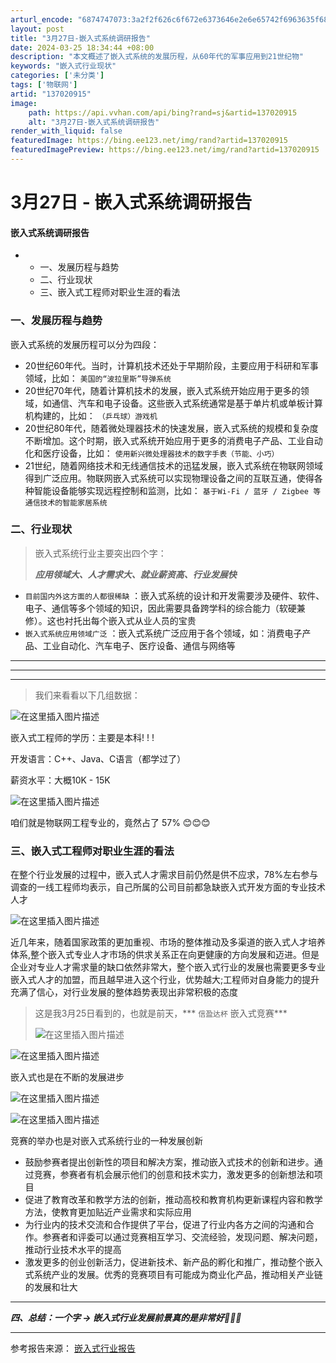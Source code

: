 ```yaml
---
arturl_encode: "6874747073:3a2f2f626c6f672e6373646e2e6e65742f6963635f6868792f:61727469636c652f64657461696c732f313337303230393135"
layout: post
title: "3月27日-嵌入式系统调研报告"
date: 2024-03-25 18:34:44 +08:00
description: "本文概述了嵌入式系统的发展历程，从60年代的军事应用到21世纪物"
keywords: "嵌入式行业现状"
categories: ['未分类']
tags: ['物联网']
artid: "137020915"
image:
    path: https://api.vvhan.com/api/bing?rand=sj&artid=137020915
    alt: "3月27日-嵌入式系统调研报告"
render_with_liquid: false
featuredImage: https://bing.ee123.net/img/rand?artid=137020915
featuredImagePreview: https://bing.ee123.net/img/rand?artid=137020915
---
```


# 3月27日 - 嵌入式系统调研报告

#### 嵌入式系统调研报告

* + 一、发展历程与趋势
  + 二、行业现状
  + 三、嵌入式工程师对职业生涯的看法

### 一、发展历程与趋势

嵌入式系统的发展历程可以分为四段：

* 20世纪60年代。当时，计算机技术还处于早期阶段，主要应用于科研和军事领域，比如：
  `美国的“波拉里斯”导弹系统`
* 20世纪70年代，随着计算机技术的发展，嵌入式系统开始应用于更多的领域，如通信、汽车和电子设备。这些嵌入式系统通常是基于单片机或单板计算机构建的，比如：
  `（乒乓球）游戏机`
* 20世纪80年代，随着微处理器技术的快速发展，嵌入式系统的规模和复杂度不断增加。这个时期，嵌入式系统开始应用于更多的消费电子产品、工业自动化和医疗设备，比如：
  `使用新兴微处理器技术的数字手表（节能、小巧）`
* 21世纪，随着网络技术和无线通信技术的迅猛发展，嵌入式系统在物联网领域得到广泛应用。物联网嵌入式系统可以实现物理设备之间的互联互通，使得各种智能设备能够实现远程控制和监测，比如：
  `基于Wi-Fi / 蓝牙 / Zigbee 等通信技术的智能家居系统`

### 二、行业现状

> 嵌入式系统行业主要突出四个字：
>
> ***应用领域大、人才需求大、就业薪资高、行业发展快***

* `目前国内外这方面的人都很稀缺`
  ：嵌入式系统的设计和开发需要涉及硬件、软件、电子、通信等多个领域的知识，因此需要具备跨学科的综合能力（软硬兼修）。这也衬托出每个嵌入式从业人员的宝贵
* `嵌入式系统应用领域广泛`
  ：嵌入式系统广泛应用于各个领域，如：消费电子产品、工业自动化、汽车电子、医疗设备、通信与网络等

---



---



---

> 我们来看看以下几组数据：

![在这里插入图片描述](https://i-blog.csdnimg.cn/blog_migrate/7a336ae551cce42af5314e1167ba24d8.png#pic_center)

嵌入式工程师的学历：主要是本科! ! !

开发语言：C++、Java、C语言（都学过了）

薪资水平：大概10K - 15K

![在这里插入图片描述](https://i-blog.csdnimg.cn/blog_migrate/5a7058902c4966ea4f89fee998c81ea1.jpeg#pic_center)

咱们就是物联网工程专业的，竟然占了
57%
😊😊😊

### 三、嵌入式工程师对职业生涯的看法

在整个行业发展的过程中，嵌入式人才需求目前仍然是供不应求，78%左右参与调查的一线工程师均表示，自己所属的公司目前都急缺嵌入式开发方面的专业技术人才

![在这里插入图片描述](https://i-blog.csdnimg.cn/blog_migrate/a9d12b804f86de33b914b05d9f2ec65b.jpeg#pic_center)

近几年来，随着国家政策的更加重视、市场的整体推动及多渠道的嵌入式人才培养体系,整个嵌入式专业人才市场的供求关系正在向更健康的方向发展和迈进。但是企业对专业人才需求量的缺口依然非常大，整个嵌入式行业的发展也需要更多专业嵌入式人才的加盟，而且越早进入这个行业，优势越大;工程师对自身能力的提升充满了信心，对行业发展的整体趋势表现出非常积极的态度

> 这是我3月25日看到的，也就是前天，***
> `信盈达杯`
> 嵌入式竞赛***
>   
> ![在这里插入图片描述](https://i-blog.csdnimg.cn/blog_migrate/c5973bbf314816ebbf2f8e5418351d47.png#pic_center)

![在这里插入图片描述](https://i-blog.csdnimg.cn/blog_migrate/6459d57248dd45f0454d31a77ec36cd5.png#pic_center)

嵌入式也是在不断的发展进步
  
![在这里插入图片描述](https://i-blog.csdnimg.cn/blog_migrate/d9d3484e30b454afd21fc1fc86d39c64.png#pic_center)

![在这里插入图片描述](https://i-blog.csdnimg.cn/blog_migrate/dea98ef12244669cc4d46a2062647d33.png#pic_center)

竞赛的举办也是对嵌入式系统行业的一种发展创新

* 鼓励参赛者提出创新性的项目和解决方案，推动嵌入式技术的创新和进步。通过竞赛，参赛者有机会展示他们的创意和技术实力，激发更多的创新想法和项目
* 促进了教育改革和教学方法的创新，推动高校和教育机构更新课程内容和教学方法，使教育更加贴近产业需求和实际应用
* 为行业内的技术交流和合作提供了平台，促进了行业内各方之间的沟通和合作。参赛者和评委可以通过竞赛相互学习、交流经验，发现问题、解决问题，推动行业技术水平的提高
* 激发更多的创业创新活力，促进新技术、新产品的孵化和推广，推动整个嵌入式系统产业的发展。优秀的竞赛项目有可能成为商业化产品，推动相关产业链的发展和壮大

---

***四、总结：一个字 -> 嵌入式行业发展前景真的是非常好🤣🤣🤣***

---

参考报告来源：
[嵌入式行业报告](https://www.hqyj.com/zhuanti/survey/dcbg/2014-2015.pdf)